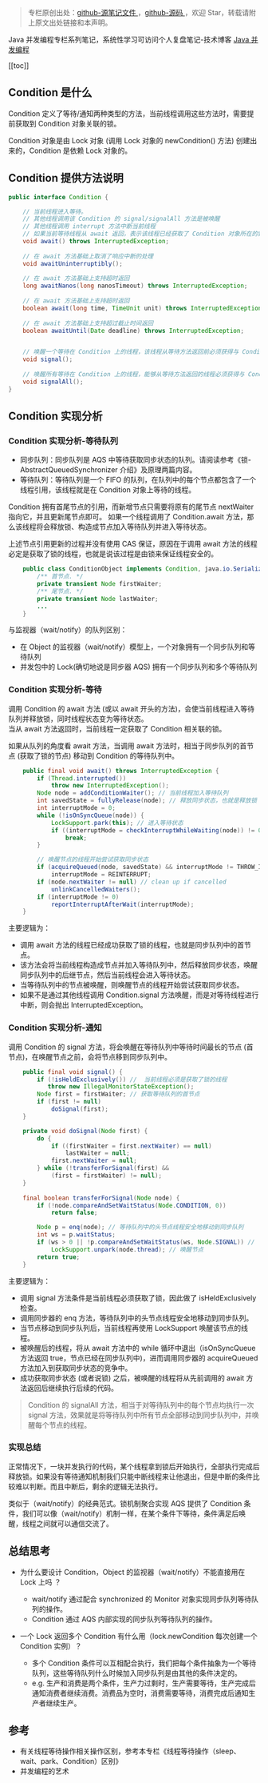 > 专栏原创出处：[github-源笔记文件 ](https://github.com/GourdErwa/review-notes/tree/master/language/java-concurrency) ，[github-源码 ](https://github.com/GourdErwa/java-advanced/tree/master/java-concurrency)，欢迎 Star，转载请附上原文出处链接和本声明。

Java 并发编程专栏系列笔记，系统性学习可访问个人复盘笔记-技术博客 [Java 并发编程 ](https://review-notes.top/language/java-concurrency/)

[[toc]]
## Condition 是什么
Condition 定义了等待/通知两种类型的方法，当前线程调用这些方法时，需要提前获取到 Condition 对象关联的锁。

Condition 对象是由 Lock 对象 (调用 Lock 对象的 newCondition() 方法) 创建出来的，Condition 是依赖 Lock 对象的。

## Condition 提供方法说明
```java
public interface Condition {

    // 当前线程进入等待。
    // 其他线程调用该 Condition 的 signal/signalAll 方法是被唤醒
    // 其他线程调用 interrupt 方法中断当前线程
    // 如果当前等待线程从 await 返回，表示该线程已经获取了 Condition 对象所在的锁
    void await() throws InterruptedException;
    
    // 在 await 方法基础上取消了响应中断的处理
    void awaitUninterruptibly();
    
    // 在 await 方法基础上支持超时返回
    long awaitNanos(long nanosTimeout) throws InterruptedException;
    
    // 在 await 方法基础上支持超时返回
    boolean await(long time, TimeUnit unit) throws InterruptedException;
    
    // 在 await 方法基础上支持超过截止时间返回
    boolean awaitUntil(Date deadline) throws InterruptedException;


    // 唤醒一个等待在 Condition 上的线程，该线程从等待方法返回前必须获得与 Condition 相关联的锁
    void signal();
    
    // 唤醒所有等待在 Condition 上的线程，能够从等待方法返回的线程必须获得与 Condition 相关联的锁
    void signalAll();
}
```
## Condition 实现分析

### Condition 实现分析-等待队列
- 同步队列：同步队列是 AQS 中等待获取同步状态的队列。请阅读参考《锁-AbstractQueuedSynchronizer 介绍》及原理两篇内容。
- 等待队列：等待队列是一个 FIFO 的队列，在队列中的每个节点都包含了一个线程引用，该线程就是在 Condition 对象上等待的线程。


Condition 拥有首尾节点的引用，而新增节点只需要将原有的尾节点 nextWaiter 指向它，并且更新尾节点即可。
如果一个线程调用了 Condition.await 方法，那么该线程将会释放锁、构造成节点加入等待队列并进入等待状态。

上述节点引用更新的过程并没有使用 CAS 保证，原因在于调用 await 方法的线程必定是获取了锁的线程，也就是说该过程是由锁来保证线程安全的。

```java
    public class ConditionObject implements Condition, java.io.Serializable {
        /** 首节点. */
        private transient Node firstWaiter;
        /** 尾节点. */
        private transient Node lastWaiter;
        ...
    }
```

与监视器（wait/notify）的队列区别：
- 在 Object 的监视器（wait/notify）模型上，一个对象拥有一个同步队列和等待队列
- 并发包中的 Lock(确切地说是同步器 AQS) 拥有一个同步队列和多个等待队列

### Condition 实现分析-等待
调用 Condition 的 await 方法 (或以 await 开头的方法)，会使当前线程进入等待队列并释放锁，同时线程状态变为等待状态。  
当从 await 方法返回时，当前线程一定获取了 Condition 相关联的锁。

如果从队列的角度看 await 方法，当调用 await 方法时，相当于同步队列的首节点 (获取了锁的节点) 移动到 Condition 的等待队列中。

```java
    public final void await() throws InterruptedException {
        if (Thread.interrupted())
            throw new InterruptedException();
        Node node = addConditionWaiter(); // 当前线程加入等待队列
        int savedState = fullyRelease(node); // 释放同步状态，也就是释放锁
        int interruptMode = 0;
        while (!isOnSyncQueue(node)) {
            LockSupport.park(this); // 进入等待状态
            if ((interruptMode = checkInterruptWhileWaiting(node)) != 0)
                break;
        }

        // 唤醒节点的线程开始尝试获取同步状态
        if (acquireQueued(node, savedState) && interruptMode != THROW_IE)
            interruptMode = REINTERRUPT;
        if (node.nextWaiter != null) // clean up if cancelled
            unlinkCancelledWaiters();
        if (interruptMode != 0)
            reportInterruptAfterWait(interruptMode);
    }
```
主要逻辑为：
- 调用 await 方法的线程已经成功获取了锁的线程，也就是同步队列中的首节点。
- 该方法会将当前线程构造成节点并加入等待队列中，然后释放同步状态，唤醒同步队列中的后继节点，然后当前线程会进入等待状态。
- 当等待队列中的节点被唤醒，则唤醒节点的线程开始尝试获取同步状态。
- 如果不是通过其他线程调用 Condition.signal 方法唤醒，而是对等待线程进行中断，则会抛出 InterruptedException。

### Condition 实现分析-通知
调用 Condition 的 signal 方法，将会唤醒在等待队列中等待时间最长的节点 (首节点)，在唤醒节点之前，会将节点移到同步队列中。
```java
    public final void signal() {
        if (!isHeldExclusively()) //  当前线程必须是获取了锁的线程
           throw new IllegalMonitorStateException();
        Node first = firstWaiter; // 获取等待队列的首节点
        if (first != null)
            doSignal(first);
    }

    private void doSignal(Node first) {
        do {
            if ((firstWaiter = first.nextWaiter) == null)
                lastWaiter = null;
            first.nextWaiter = null;
        } while (!transferForSignal(first) &&
            (first = firstWaiter) != null);
    }    
    
    final boolean transferForSignal(Node node) {
        if (!node.compareAndSetWaitStatus(Node.CONDITION, 0))
            return false;

        Node p = enq(node); // 等待队列中的头节点线程安全地移动到同步队列
        int ws = p.waitStatus;
        if (ws > 0 || !p.compareAndSetWaitStatus(ws, Node.SIGNAL)) // 节点状态更改为待唤醒状态
            LockSupport.unpark(node.thread); // 唤醒节点
        return true;
    }    
```
主要逻辑为：
- 调用 signal 方法条件是当前线程必须获取了锁，因此做了 isHeldExclusively 检查。
- 调用同步器的 enq 方法，等待队列中的头节点线程安全地移动到同步队列。
- 当节点移动到同步队列后，当前线程再使用 LockSupport 唤醒该节点的线程。
- 被唤醒后的线程，将从 await 方法中的 while 循环中退出（isOnSyncQueue 方法返回 true，节点已经在同步队列中)，进而调用同步器的 acquireQueued 方法加入到获取同步状态的竞争中。
- 成功获取同步状态 (或者说锁) 之后，被唤醒的线程将从先前调用的 await 方法返回后继续执行后续的代码。

> Condition 的 signalAll 方法，相当于对等待队列中的每个节点均执行一次 signal 方法，效果就是将等待队列中所有节点全部移动到同步队列中，并唤醒每个节点的线程。

### 实现总结
正常情况下，一块并发执行的代码，某个线程拿到锁后开始执行，全部执行完成后释放锁。如果没有等待通知机制我们只能中断线程来让他退出，但是中断的条件比较难以判断。而且中断后，剩余的逻辑无法执行。

类似于（wait/notify）的经典范式。锁机制聚合实现 AQS 提供了 Condition 条件，我们可以像（wait/notify）机制一样，在某个条件下等待，条件满足后唤醒，线程之间就可以通信交流了。

## 总结思考
- 为什么要设计 Condition，Object 的监视器（wait/notify）不能直接用在 Lock 上吗 ？  
    - wait/notify 通过配合 synchronized 的 Monitor 对象实现同步队列等待队列的操作。
    - Condition 通过 AQS 内部实现的同步队列等待队列的操作。

- 一个 Lock 返回多个 Condition 有什么用（lock.newCondition 每次创建一个 Condition 实例）？  
    - 多个 Condition 条件可以互相配合执行，我们把每个条件抽象为一个等待队列，这些等待队列什么时候加入同步队列是由其他的条件决定的。
    - e.g. 生产和消费是两个条件，生产力过剩时，生产需要等待，生产完成后通知消费者继续消费。消费品为空时，消费需要等待，消费完成后通知生产者继续生产。

## 参考
- 有关线程等待操作相关操作区别，参考本专栏《线程等待操作（sleep、wait、park、Condition）区别》
- 并发编程的艺术